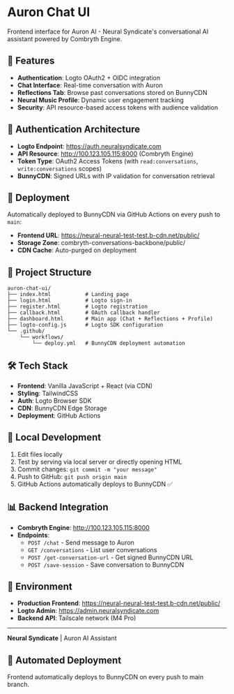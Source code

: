 # Auron Chat UI

Frontend interface for Auron AI - Neural Syndicate's conversational AI assistant powered by Combryth Engine.

## 🎨 Features

- **Authentication**: Logto OAuth2 + OIDC integration
- **Chat Interface**: Real-time conversation with Auron
- **Reflections Tab**: Browse past conversations stored on BunnyCDN
- **Neural Music Profile**: Dynamic user engagement tracking
- **Security**: API resource-based access tokens with audience validation

## 🔐 Authentication Architecture

- **Logto Endpoint**: https://auth.neuralsyndicate.com
- **API Resource**: http://100.123.105.115:8000 (Combryth Engine)
- **Token Type**: OAuth2 Access Tokens (with `read:conversations`, `write:conversations` scopes)
- **BunnyCDN**: Signed URLs with IP validation for conversation retrieval

## 🚀 Deployment

Automatically deployed to BunnyCDN via GitHub Actions on every push to `main`:

- **Frontend URL**: https://neural-neural-test-test.b-cdn.net/public/
- **Storage Zone**: combryth-conversations-backbone/public/
- **CDN Cache**: Auto-purged on deployment

## 📁 Project Structure

```
auron-chat-ui/
├── index.html           # Landing page
├── login.html           # Logto sign-in
├── register.html        # Logto registration
├── callback.html        # OAuth callback handler
├── dashboard.html       # Main app (Chat + Reflections + Profile)
├── logto-config.js      # Logto SDK configuration
└── .github/
    └── workflows/
        └── deploy.yml   # BunnyCDN deployment automation
```

## 🛠️ Tech Stack

- **Frontend**: Vanilla JavaScript + React (via CDN)
- **Styling**: TailwindCSS
- **Auth**: Logto Browser SDK
- **CDN**: BunnyCDN Edge Storage
- **Deployment**: GitHub Actions

## 🔧 Local Development

1. Edit files locally
2. Test by serving via local server or directly opening HTML
3. Commit changes: `git commit -m "your message"`
4. Push to GitHub: `git push origin main`
5. GitHub Actions automatically deploys to BunnyCDN ✅

## 📊 Backend Integration

- **Combryth Engine**: http://100.123.105.115:8000
- **Endpoints**:
  - `POST /chat` - Send message to Auron
  - `GET /conversations` - List user conversations
  - `POST /get-conversation-url` - Get signed BunnyCDN URL
  - `POST /save-session` - Save conversation to BunnyCDN

## 🎯 Environment

- **Production Frontend**: https://neural-neural-test-test.b-cdn.net/public/
- **Logto Admin**: https://admin.neuralsyndicate.com
- **Backend API**: Tailscale network (M4 Pro)

---

**Neural Syndicate** | Auron AI Assistant

## 🚀 Automated Deployment
Frontend automatically deploys to BunnyCDN on every push to main branch.
